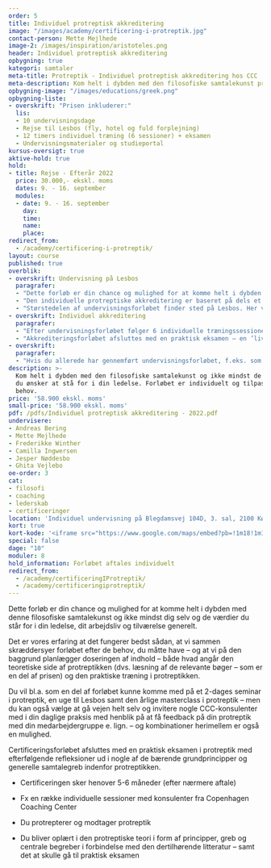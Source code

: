 ```yaml
---
order: 5
title: Individuel protreptisk akkreditering
image: "/images/academy/certificering-i-protreptik.jpg"
contact-person: Mette Mejlhede
image-2: /images/inspiration/aristoteles.png
header: Individuel protreptisk akkreditering
opbygning: true
kategori: samtaler
meta-title: Protreptik - Individuel protreptisk akkreditering hos CCC
meta-description: Kom helt i dybden med den filosofiske samtalekunst protreptisk. Individuel akkreditering med 6 individuelle træningssessioner og rejse til Lesbos i Aristoteles fodspor.
opbygning-image: "/images/educations/greek.png"
opbygning-liste:
- overskrift: "Prisen inkluderer:"
  lis:
  - 10 undervisningsdage
  - Rejse til Lesbos (fly, hotel og fuld forplejning)
  - 12 timers individuel træning (6 sessioner) + eksamen
  - Undervisningsmaterialer og studieportal
kursus-oversigt: true
aktive-hold: true
hold:
- title: Rejse - Efterår 2022
  price: 30.000,- ekskl. moms
  dates: 9. - 16. september
  modules:
  - date: 9. - 16. september
    day:
    time:
    name:
    place:
redirect_from:
  - /academy/certificering-i-protreptik/
layout: course
published: true
overblik:
- overskrift: Undervisning på Lesbos
  paragrafer:
  - "Dette forløb er din chance og mulighed for at komme helt i dybden med denne filosofiske samtalekunst og ikke mindst dig selv og de værdier du står for i din ledelse, dit arbejdsliv og tilværelse generelt."
  - "Den individuelle protreptiske akkreditering er baseret på dels et undervisningsforløb på et hold, dels et individuelt træningsforløb, som vil blive tilrettelagt efter dine specifikke ønsker og behov."
  - "Størstedelen af undervisningsforløbet finder sted på Lesbos. Her vil du sammen med andre dedikerede protreptik-studerende følge i Aristoteles’ fodspor for at lære og træne den protreptiske samtaleform gradvist, praktisk og i fællesskab."
- overskrift: Individuel akkreditering
  paragrafer:
  - "Efter undervisningsforløbet følger 6 individuelle træningssessioner, som tilrettelægges efter dine særlige ønsker og formål med akkrediteringen. Træningen foregår i udgangspunktet i CCC, men du kan også vælge at invitere os med ind i din daglige praksis med henblik på at få feedback på din protreptik med din medarbejdergruppe el.lign."
  - "Akkrediteringsforløbet afsluttes med en praktisk eksamen – en ’live’ protreptik med en ukendt protreptée/fokusperson - med efterfølgende praktiske og teoretiske refleksioner ud i nogle af de bærende grundprincipper og generelle samtalegreb indenfor protreptikken."
- overskrift:
  paragrafer:
  - "Hvis du allerede har gennemført undervisningsforløbet, f.eks. som studerende på 3. semester på Master of Business Coachin, og gerne vil opnå en individuel, protreptisk akkreditering, kan det individuelle træningsforløb og eksamen tilkøbes for 13.000 ekskl. moms"
description: >-
  Kom helt i dybden med den filosofiske samtalekunst og ikke mindst de værdier
  du ønsker at stå for i din ledelse. Forløbet er individuelt og tilpasses dine
  behov.
price: '58.900 ekskl. moms'
small-price: '58.900 ekskl. moms'
pdf: /pdfs/Individuel protreptisk akkreditering - 2022.pdf
undervisere:
- Andreas Bering
- Mette Mejlhede
- Frederikke Winther
- Camilla Ingwersen
- Jesper Nøddesbo
- Ghita Vejlebo
oe-order: 3
cat:
- filosofi
- coaching
- lederskab
- certificeringer
location: 'Individuel undervisning på Blegdamsvej 104D, 3. sal, 2100 København Ø og kursus på Lesbos, Grækenland'
kort: true
kort-kode: '<iframe src="https://www.google.com/maps/embed?pb=!1m18!1m12!1m3!1d2248.5391868280053!2d12.571144951748396!3d55.69699898044299!2m3!1f0!2f0!3f0!3m2!1i1024!2i768!4f13.1!3m3!1m2!1s0x465252fc41468a33%3A0x721ebe721a5ba062!2sBlegdamsvej%20104C%2C%202100%20K%C3%B8benhavn!5e0!3m2!1sda!2sdk!4v1649143109075!5m2!1sda!2sdk" width="100%" height="200" style="border:0;" allowfullscreen="" loading="lazy" referrerpolicy="no-referrer-when-downgrade"></iframe>'
special: false
dage: "10"
moduler: 8
hold_information: Forløbet aftales individuelt
redirect_from:
  - /academy/certificeringIProtreptik/
  - /academy/certificeringiprotreptik/
---
```

Dette forløb er din chance og mulighed for at komme helt i dybden med denne filosofiske samtalekunst og ikke mindst dig selv og de værdier du står for i din ledelse, dit arbejdsliv og tilværelse generelt.

Det er vores erfaring at det fungerer bedst sådan, at vi sammen skræddersyer forløbet efter de behov, du måtte have – og at vi på den baggrund planlægger doseringen af indhold – både hvad angår den teoretiske side af protreptikken (dvs. læsning af de relevante bøger – som er en del af prisen) og den praktiske træning i protreptikken.  

Du vil bl.a. som en del af forløbet kunne komme med på et 2-dages seminar i protreptik, en uge til Lesbos samt den årlige masterclass i protreptik – men du kan også vælge at gå vejen helt selv og invitere nogle CCC-konsulenter med i din daglige praksis med henblik på at få feedback på din protreptik med din medarbejdergruppe e. lign. – og kombinationer herimellem er også en mulighed.

Certificeringsforløbet afsluttes med en praktisk eksamen i protreptik med efterfølgende refleksioner ud i nogle af de bærende grundprincipper og generelle samtalegreb indenfor protreptikken.

- Certificeringen sker henover 5-6 måneder (efter nærmere aftale)

- Fx en række individuelle sessioner med konsulenter fra Copenhagen Coaching Center

- Du protrepterer og modtager protreptik

- Du bliver oplært i den protreptiske teori i form af principper, greb og centrale begreber i forbindelse med den dertilhørende litteratur – samt det at skulle gå til praktisk eksamen